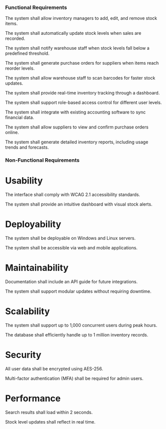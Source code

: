 ### Functional Requirements

The system shall allow inventory managers to add, edit, and remove stock items.

The system shall automatically update stock levels when sales are recorded.

The system shall notify warehouse staff when stock levels fall below a predefined threshold.

The system shall generate purchase orders for suppliers when items reach reorder levels.

The system shall allow warehouse staff to scan barcodes for faster stock updates.

The system shall provide real-time inventory tracking through a dashboard.

The system shall support role-based access control for different user levels.

The system shall integrate with existing accounting software to sync financial data.

The system shall allow suppliers to view and confirm purchase orders online.

The system shall generate detailed inventory reports, including usage trends and forecasts.

### Non-Functional Requirements

# Usability

The interface shall comply with WCAG 2.1 accessibility standards.

The system shall provide an intuitive dashboard with visual stock alerts.

# Deployability

The system shall be deployable on Windows and Linux servers.

The system shall be accessible via web and mobile applications.

# Maintainability

Documentation shall include an API guide for future integrations.

The system shall support modular updates without requiring downtime.

# Scalability

The system shall support up to 1,000 concurrent users during peak hours.

The database shall efficiently handle up to 1 million inventory records.

# Security

All user data shall be encrypted using AES-256.

Multi-factor authentication (MFA) shall be required for admin users.

# Performance

Search results shall load within 2 seconds.

Stock level updates shall reflect in real time.

